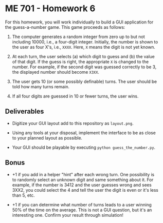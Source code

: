 # ME 701 - Homework 6

For this homework, you will work individually to build 
a GUI application for the guess-a-number game.  This
game proceeds as follows:

  1. The computer generates a random integer from zero up to 
     but not including 10000, i.e., a four-digit integer.
     Initially, the number is shown to the user as four X's, 
     i.e., `XXXX`.  Here, `X` means the digit is not yet known.

  2. At each turn, the user selects (a) which digit to guess and 
     (b) the value of that digit.  If the guess is right, 
    the appropriate `X` is changed to the number.  For example, 
    if the second digit was guessed correctly to be 3, the 
    displayed number should become `X3XX`.

  3. The user gets 10 (or some possibly definable) turns.  The user
     should be told how many turns remain.  

  4.  If all four digits are guessed in 10 or fewer turns,
     the user wins.


## Deliverables

  - Digitize your GUI layout add to this repository as `layout.png`.

  - Using any tools at your disposal, implement the interface to be as close 
    to your planned layout as possible.

  - Your GUI should be playable by executing `python guess_the_number.py`.

## Bonus

  - +1 if you add in a helper "hint" after each wrong turn.   One
    possibility is to randomly select an unknown digit and same something
    about it.  For example, if the number is 3412 and the user guesses wrong
    and sees 3XX2, you could select the 4 and tell the user the digit is
    even or it's less than 5, etc. 

  - +1 if you can determine what number of turns leads to a user winning
    50% of the time on the average.  This is not a GUI question, but it's 
    an interesting one.  Confirm your result through simulation!
